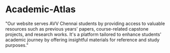 # Academic-Atlas
"Our website serves AVV Chennai students by providing access to valuable resources such as previous years' papers, course-related capstone projects, and research works. It's a platform tailored to enhance students' academic journey by offering insightful materials for reference and study purposes."
